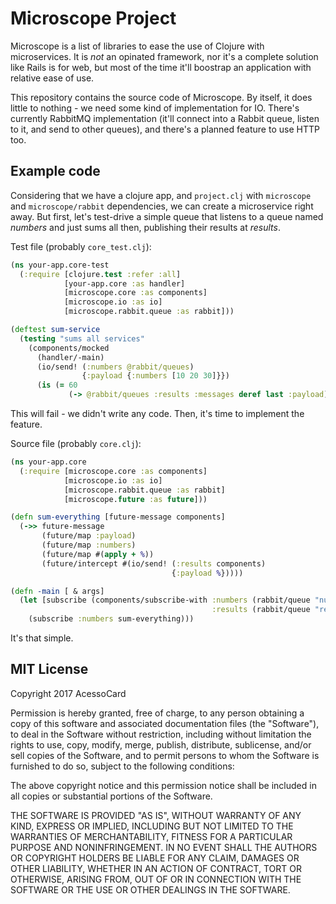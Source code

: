 # Microscope Project

Microscope is a list of libraries to ease the use of Clojure with microservices. 
It is _not_ an opinated framework, nor it's a complete solution like Rails is 
for web, but most of the time it'll boostrap an application with relative ease of use.

This repository contains the source code of Microscope. By
itself, it does little to nothing - we need some kind of implementation for IO. There's
currently RabbitMQ implementation (it'll connect into a Rabbit queue, listen to it, and
send to other queues), and there's a planned feature to use HTTP too.

## Example code

Considering that we have a clojure app, and `project.clj` with `microscope` and
`microscope/rabbit` dependencies, we can create a microservice right away. But first,
let's test-drive a simple queue that listens to a queue named *numbers* and just sums all
then, publishing their results at *results*.

Test file (probably `core_test.clj`):

```clojure
(ns your-app.core-test
  (:require [clojure.test :refer :all]
            [your-app.core :as handler]
            [microscope.core :as components]
            [microscope.io :as io]
            [microscope.rabbit.queue :as rabbit]))

(deftest sum-service
  (testing "sums all services"
    (components/mocked
      (handler/-main)
      (io/send! (:numbers @rabbit/queues)
                {:payload {:numbers [10 20 30]}})
      (is (= 60
             (-> @rabbit/queues :results :messages deref last :payload))))))
```

This will fail - we didn't write any code. Then, it's time to implement the feature.

Source file (probably `core.clj`):

```clojure
(ns your-app.core
  (:require [microscope.core :as components]
            [microscope.io :as io]
            [microscope.rabbit.queue :as rabbit]
            [microscope.future :as future]))

(defn sum-everything [future-message components]
  (->> future-message
       (future/map :payload)
       (future/map :numbers)
       (future/map #(apply + %))
       (future/intercept #(io/send! (:results components)
                                    {:payload %}))))

(defn -main [ & args]
  (let [subscribe (components/subscribe-with :numbers (rabbit/queue "numbers")
                                             :results (rabbit/queue "results"))]
    (subscribe :numbers sum-everything)))
```

It's that simple.

## MIT License

Copyright 2017 AcessoCard

Permission is hereby granted, free of charge, to any person obtaining a copy of this software and associated documentation files (the "Software"), to deal in the Software without restriction, including without limitation the rights to use, copy, modify, merge, publish, distribute, sublicense, and/or sell copies of the Software, and to permit persons to whom the Software is furnished to do so, subject to the following conditions:

The above copyright notice and this permission notice shall be included in all copies or substantial portions of the Software.

THE SOFTWARE IS PROVIDED "AS IS", WITHOUT WARRANTY OF ANY KIND, EXPRESS OR IMPLIED, INCLUDING BUT NOT LIMITED TO THE WARRANTIES OF MERCHANTABILITY, FITNESS FOR A PARTICULAR PURPOSE AND NONINFRINGEMENT. IN NO EVENT SHALL THE AUTHORS OR COPYRIGHT HOLDERS BE LIABLE FOR ANY CLAIM, DAMAGES OR OTHER LIABILITY, WHETHER IN AN ACTION OF CONTRACT, TORT OR OTHERWISE, ARISING FROM, OUT OF OR IN CONNECTION WITH THE SOFTWARE OR THE USE OR OTHER DEALINGS IN THE SOFTWARE.
